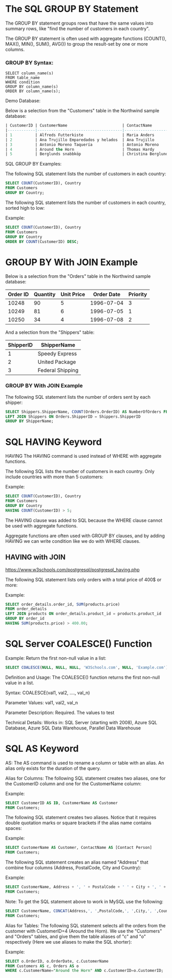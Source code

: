 # The SQL GROUP BY Statement

The GROUP BY statement groups rows that have the same values into summary rows, like "find the number of customers in each country".

The GROUP BY statement is often used with aggregate functions (COUNT(), MAX(), MIN(), SUM(), AVG()) to group the result-set by one or more columns.

### GROUP BY Syntax:

```
SELECT column_name(s)
FROM table_name
WHERE condition
GROUP BY column_name(s)
ORDER BY column_name(s);
```
Demo Database:

Below is a selection from the "Customers" table in the Northwind sample database:

```sql
| CustomerID | CustomerName                        | ContactName       | Address                      | City        | PostalCode | Country |
|------------|-------------------------------------|-------------------|------------------------------|-------------|------------|---------|
| 1          | Alfreds Futterkiste                 | Maria Anders      | Obere Str. 57                | Berlin      | 12209      | Germany |
| 2          | Ana Trujillo Emparedados y helados  | Ana Trujillo      | Avda. de la Constitución 2222| México D.F. | 05021      | Mexico  |
| 3          | Antonio Moreno Taquería             | Antonio Moreno    | Mataderos 2312               | México D.F. | 05023      | Mexico  |
| 4          | Around the Horn                     | Thomas Hardy      | 120 Hanover Sq.              | London      | WA1 1DP    | UK      |
| 5          | Berglunds snabbköp                  | Christina Berglund| Berguvsvägen 8               | Luleå       | S-958 22   | Sweden  |
```
SQL GROUP BY Examples:

The following SQL statement lists the number of customers in each country:

```sql
SELECT COUNT(CustomerID), Country
FROM Customers
GROUP BY Country;
```
The following SQL statement lists the number of customers in each country, sorted high to low:

Example:

```sql
SELECT COUNT(CustomerID), Country
FROM Customers
GROUP BY Country
ORDER BY COUNT(CustomerID) DESC;
```
# GROUP BY With JOIN Example

Below is a selection from the "Orders" table in the Northwind sample database:

| Order ID | Quantity | Unit Price | Order Date | Priority |
|----------|----------|------------|------------|----------|
| 10248    | 90       | 5          | 1996-07-04 | 3        |
| 10249    | 81       | 6          | 1996-07-05 | 1        |
| 10250    | 34       | 4          | 1996-07-08 | 2        |

And a selection from the "Shippers" table:

| ShipperID | ShipperName     |
|-----------|-----------------|
| 1         | Speedy Express  |
| 2         | United Package  |
| 3         | Federal Shipping|

### GROUP BY With JOIN Example
The following SQL statement lists the number of orders sent by each shipper:

```sql
SELECT Shippers.ShipperName, COUNT(Orders.OrderID) AS NumberOfOrders FROM Orders
LEFT JOIN Shippers ON Orders.ShipperID = Shippers.ShipperID
GROUP BY ShipperName;
```
# SQL HAVING Keyword
HAVING
The HAVING command is used instead of WHERE with aggregate functions.

The following SQL lists the number of customers in each country. Only include countries with more than 5 customers:

Example:
```sql
SELECT COUNT(CustomerID), Country
FROM Customers
GROUP BY Country
HAVING COUNT(CustomerID) > 5;
```
The HAVING clause was added to SQL because the WHERE clause cannot be used with aggregate functions.

Aggregate functions are often used with GROUP BY clauses, and by adding HAVING we can write condition like we do with WHERE clauses.

## HAVING with JOIN
https://www.w3schools.com/postgresql/postgresql_having.php

The following SQL statement lists only orders with a total price of 400$ or more:

Example:
```sql
SELECT order_details.order_id, SUM(products.price)
FROM order_details
LEFT JOIN products ON order_details.product_id = products.product_id
GROUP BY order_id
HAVING SUM(products.price) > 400.00;
```

<!-- Additional Notes For future reference -->
# SQL Server COALESCE() Function

Example:
Return the first non-null value in a list:

```sql
SELECT COALESCE(NULL, NULL, NULL, 'W3Schools.com', NULL, 'Example.com');
```
Definition and Usage:
The COALESCE() function returns the first non-null value in a list.

Syntax:
COALESCE(val1, val2, ...., val_n)

Parameter Values: val1, val2, val_n

Parameter Description: Required. The values to test

Technical Details:
Works in:	SQL Server (starting with 2008), Azure SQL Database, Azure SQL Data Warehouse, Parallel Data Warehouse

# SQL AS Keyword
AS:
The AS command is used to rename a column or table with an alias. An alias only exists for the duration of the query.

Alias for Columns:
The following SQL statement creates two aliases, one for the CustomerID column and one for the CustomerName column:

Example:
```sql
SELECT CustomerID AS ID, CustomerName AS Customer
FROM Customers;
```
The following SQL statement creates two aliases. Notice that it requires double quotation marks or square brackets if the alias name contains spaces:

Example:
```sql
SELECT CustomerName AS Customer, ContactName AS [Contact Person]
FROM Customers;
```
The following SQL statement creates an alias named "Address" that combine four columns (Address, PostalCode, City and Country):

Example:
```sql
SELECT CustomerName, Address + ', ' + PostalCode + ' ' + City + ', ' + Country AS Address
FROM Customers;
```
Note: To get the SQL statement above to work in MySQL use the following:

```sql
SELECT CustomerName, CONCAT(Address,', ',PostalCode,', ',City,', ',Country) AS Address
FROM Customers;
```
Alias for Tables:
The following SQL statement selects all the orders from the customer with CustomerID=4 (Around the Horn). We use the "Customers" and "Orders" tables, and give them the table aliases of "c" and "o" respectively (Here we use aliases to make the SQL shorter):

Example:
```sql
SELECT o.OrderID, o.OrderDate, c.CustomerName
FROM Customers AS c, Orders AS o
WHERE c.CustomerName="Around the Horn" AND c.CustomerID=o.CustomerID;
```